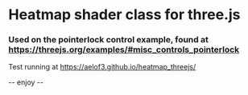 # Heatmap shader class for three.js

### Used on the pointerlock control example, found at https://threejs.org/examples/#misc_controls_pointerlock

Test running at https://aelof3.github.io/heatmap_threejs/

-- enjoy --
